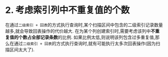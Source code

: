 # 2. 考虑索引列中不重复值的个数

在通过`二级索引 + 回表`的方式执行查询时,某个扫描区间中包含的二级索引记录数量越多,就会导致回表操作的代价越大.
在为某个列创建索引时,需要考虑该列中**不重复值的个数占全部记录条数**的比例.
如果比例太低,则说明该列包含过多重复值,那么在通过`二级索引 + 回表`的方式执行查询时,就有可能执行太多次回表操作(因为扫描区间太大了).
